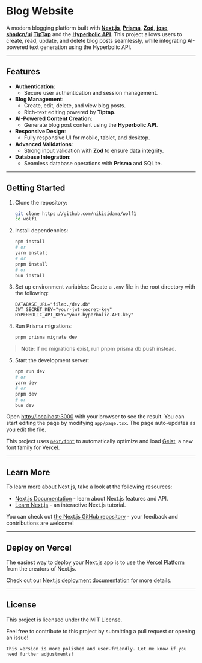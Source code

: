 # Blog Website  

A modern blogging platform built with **[Next.js](https://nextjs.org)**, **[Prisma](https://www.prisma.io/)**, **[Zod](https://zod.dev/)**, **[jose](https://www.npmjs.com/package/jose)**, **[shadcn/ui](https://ui.shadcn.com/)** **[TipTap](https://tiptap.dev/)** and the **[Hyperbolic API](https://hyperbolic.xyz/)**. This project allows users to create, read, update, and delete blog posts seamlessly, while integrating AI-powered text generation using the Hyperbolic API. 

---

## Features  

- **Authentication**:  
  - Secure user authentication and session management.  
- **Blog Management**:  
  - Create, edit, delete, and view blog posts.  
  - Rich-text editing powered by **Tiptap**.  
- **AI-Powered Content Creation**:  
  - Generate blog post content using the **Hyperbolic API**.  
- **Responsive Design**:  
  - Fully responsive UI for mobile, tablet, and desktop.  
- **Advanced Validations**:  
  - Strong input validation with **Zod** to ensure data integrity.  
- **Database Integration**:  
  - Seamless database operations with **Prisma** and SQLite.  
  
---

## Getting Started

1. Clone the repository:  
   ```bash
   git clone https://github.com/nikisidama/wolf1
   cd wolf1
   ```
2. Install dependencies:
    ```bash
    npm install
    # or
    yarn install
    # or
    pnpm install
    # or
    bun install
    ```
3. Set up environment variables:
    Create a `.env` file in the root directory with the following:
    ```env
    DATABASE_URL="file:./dev.db"
    JWT_SECRET_KEY="your-jwt-secret-key"
    HYPERBOLIC_API_KEY="your-hyperbolic-API-key"
    ```
4. Run Prisma migrations:
    ```bash
    pnpm prisma migrate dev
    ```
> **Note**: If no migrations exist, run pnpm prisma db push instead.
5. Start the development server:
    ```bash
    npm run dev
    # or
    yarn dev
    # or
    pnpm dev
    # or
    bun dev
    ```

Open [http://localhost:3000](http://localhost:3000) with your browser to see the result.
You can start editing the page by modifying `app/page.tsx`. The page auto-updates as you edit the file.

This project uses [`next/font`](https://nextjs.org/docs/app/building-your-application/optimizing/fonts) to automatically optimize and load [Geist](https://vercel.com/font), a new font family for Vercel.


---

## Learn More

To learn more about Next.js, take a look at the following resources:

- [Next.js Documentation](https://nextjs.org/docs) - learn about Next.js features and API.
- [Learn Next.js](https://nextjs.org/learn) - an interactive Next.js tutorial.

You can check out [the Next.js GitHub repository](https://github.com/vercel/next.js) - your feedback and contributions are welcome!

---

## Deploy on Vercel

The easiest way to deploy your Next.js app is to use the [Vercel Platform](https://vercel.com/new?utm_medium=default-template&filter=next.js&utm_source=create-next-app&utm_campaign=create-next-app-readme) from the creators of Next.js.

Check out our [Next.js deployment documentation](https://nextjs.org/docs/app/building-your-application/deploying) for more details.

---

## License
This project is licensed under the MIT License.

Feel free to contribute to this project by submitting a pull request or opening an issue!

```vbnet
This version is more polished and user-friendly. Let me know if you need further adjustments!
```